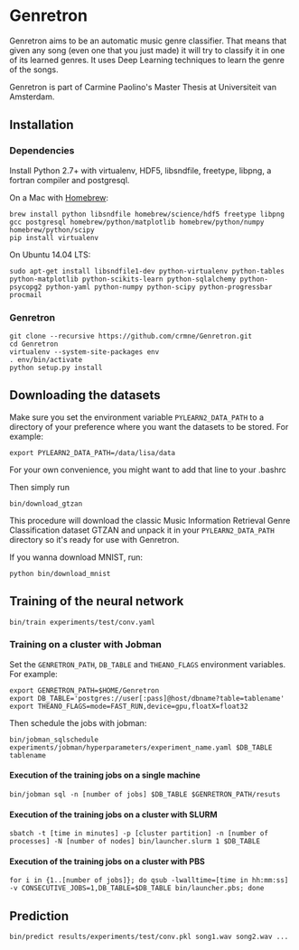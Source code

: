 # Genretron

Genretron aims to be an automatic music genre classifier. That means that given any song (even one that you just made) it will try to classify it in one of its learned genres. It uses Deep Learning techniques to learn the genre of the songs.

Genretron is part of Carmine Paolino's Master Thesis at Universiteit van Amsterdam.

## Installation

### Dependencies

Install Python 2.7+ with virtualenv, HDF5, libsndfile, freetype, libpng, a fortran compiler and postgresql.

On a Mac with [Homebrew](http://brew.sh):

    brew install python libsndfile homebrew/science/hdf5 freetype libpng gcc postgresql homebrew/python/matplotlib homebrew/python/numpy homebrew/python/scipy
    pip install virtualenv

On Ubuntu 14.04 LTS:

    sudo apt-get install libsndfile1-dev python-virtualenv python-tables python-matplotlib python-scikits-learn python-sqlalchemy python-psycopg2 python-yaml python-numpy python-scipy python-progressbar procmail

### Genretron

    git clone --recursive https://github.com/crmne/Genretron.git
    cd Genretron
    virtualenv --system-site-packages env
    . env/bin/activate
    python setup.py install

## Downloading the datasets

Make sure you set the environment variable `PYLEARN2_DATA_PATH` to a directory of your preference where you want the datasets to be stored. For example:

    export PYLEARN2_DATA_PATH=/data/lisa/data

For your own convenience, you might want to add that line to your .bashrc

Then simply run

    bin/download_gtzan

This procedure will download the classic Music Information Retrieval Genre Classification dataset GTZAN and unpack it in your `PYLEARN2_DATA_PATH` directory so it's ready for use with Genretron.

If you wanna download MNIST, run:

    python bin/download_mnist

## Training of the neural network

    bin/train experiments/test/conv.yaml

### Training on a cluster with Jobman

Set the `GENRETRON_PATH`, `DB_TABLE` and `THEANO_FLAGS` environment variables. For example:

    export GENRETRON_PATH=$HOME/Genretron
    export DB_TABLE='postgres://user[:pass]@host/dbname?table=tablename'
    export THEANO_FLAGS=mode=FAST_RUN,device=gpu,floatX=float32

Then schedule the jobs with jobman:

    bin/jobman_sqlschedule experiments/jobman/hyperparameters/experiment_name.yaml $DB_TABLE tablename

#### Execution of the training jobs on a single machine

    bin/jobman sql -n [number of jobs] $DB_TABLE $GENRETRON_PATH/resuts

#### Execution of the training jobs on a cluster with SLURM

    sbatch -t [time in minutes] -p [cluster partition] -n [number of processes] -N [number of nodes] bin/launcher.slurm 1 $DB_TABLE

#### Execution of the training jobs on a cluster with PBS

    for i in {1..[number of jobs]}; do qsub -lwalltime=[time in hh:mm:ss] -v CONSECUTIVE_JOBS=1,DB_TABLE=$DB_TABLE bin/launcher.pbs; done

## Prediction

    bin/predict results/experiments/test/conv.pkl song1.wav song2.wav ...
